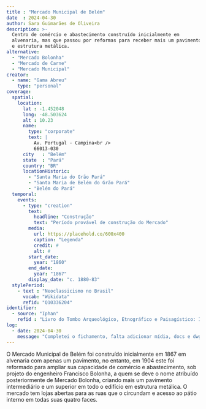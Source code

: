 ```yaml
---
title : "Mercado Municipal de Belém"
date  : 2024-04-30
author: Sara Guimarães de Oliveira
description: >-
  Centro de comércio e abastecimento construído inicialmente em
  alvenaria, mas que passou por reformas para receber mais um pavimento
  e estrutura metálica.
alternative:
  - "Mercado Bolonha"
  - "Mercado de Carne"
  - "Mercado Municipal"
creator:
  - name: "Gama Abreu"
    type: "personal"
coverage:
  spatial:
    location:
      lat : -1.452048 
      long: -48.503624
      alt : 10.23 
      name:
        type: "corporate"
        text: |
          Av. Portugal - Campina<br />
          66013-030
      city   : "Belém"
      state  : "Pará"
      country: "BR"
      locationHistoric:
        - "Santa Maria do Grão Pará" 
        - "Santa Maria de Belém do Grão Pará"
        - "Belém do Pará"
  temporal:
    events:
      - type: "creation"
        text:
          headline: "Construção"
          text: "Período provável de construção do Mercado"
        media:
          url: https://placehold.co/600x400
          caption: "Legenda"
          credit: #
          alt: #
        start_date:
          year: "1860"
        end_date:
          year: "1867"
        display_date: "c. 1880-83"
  stylePeriod:
    - text : "Neoclassicismo no Brasil"
      vocab: "Wikidata"
      refid: "Q10336204"
identifier:
  - source: "Iphan"
    refid : "Livro do Tombo Arqueológico, Etnográfico e Paisagístico: Inscr. n.º 69, de 09/11/1977. Livro do Tombo Histórico: Inscr. n.º 460, de 09/11/1977. Livro do Tombo Belas Artes: Inscr. n.º 525, de 09/11/1977"
log:
  - date: 2024-04-30
    message: "Completei o fichamento, falta adicionar mídia, docs e dwg"
---
```


O Mercado Municipal de Belém foi construído inicialmente em 1867 em
alvenaria com apenas um pavimento, no entanto, em 1904 este foi
reformado para ampliar sua capacidade de comércio e abastecimento, sob
projeto do engenheiro Francisco Bolonha, a quem se deve o nome
atribuído posteriormente de Mercado Bolonha, criando mais um pavimento
intermediário e um superior em todo o edifício em estrutura metálica. O
mercado tem lojas abertas para as ruas que o circundam e acesso ao pátio
interno em todas suas quatro faces.

